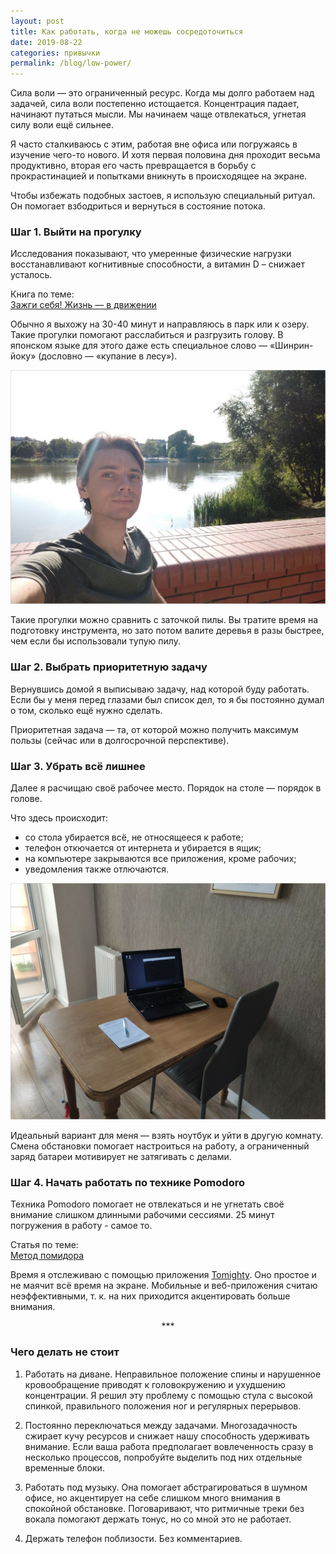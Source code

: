 ```yaml
---
layout: post
title: Как работать, когда не можешь сосредоточиться
date: 2019-08-22
categories: привычки
permalink: /blog/low-power/
---
```


Сила воли — это ограниченный ресурс. Когда мы долго работаем над задачей, сила воли постепенно истощается. Концентрация падает, начинают путаться мысли. Мы начинаем чаще отвлекаться, угнетая силу воли ещё сильнее. 

Я часто сталкиваюсь с этим, работая вне офиса или погружаясь в изучение чего-то нового. И хотя первая половина дня проходит весьма продуктивно, вторая его часть превращается в борьбу с прокрастинацией и попытками вникнуть в происходящее на экране.

Чтобы избежать подобных застоев, я использую специальный ритуал. Он помогает взбодриться и вернуться в состояние потока.

### Шаг 1. Выйти на прогулку

Исследования показывают, что умеренные физические нагрузки восстанавливают когнитивные способности, а витамин D – снижает усталось.

<div class="note">
Книга по теме:<br><a href="https://www.mann-ivanov-ferber.ru/books/zazhgi_sebya!/" target="_blank">Зажги себя! Жизнь — в&nbsp;движении</a>
</div>

Обычно я выхожу на 30-40 минут и направляюсь в парк или к озеру. Такие прогулки помогают расслабиться и разгрузить голову. В японском языке для этого даже есть специальное слово — «Шинрин-йоку» (дословно — «купание в лесу»). 

<img src="/images/posts/low-power-1.jpg">

Такие прогулки можно сравнить с заточкой пилы. Вы тратите время на подготовку инструмента, но зато потом валите деревья в разы быстрее, чем если бы использовали тупую пилу.


### Шаг 2. Выбрать приоритетную задачу

Вернувшись домой я выписываю задачу, над которой буду работать. Если бы у меня перед глазами был список дел, то я бы постоянно думал о том, сколько ещё нужно сделать. 

Приоритетная задача — та, от которой можно получить максимум пользы (сейчас или в&nbsp;долгосрочной перспективе). 

### Шаг 3. Убрать всё лишнее

Далее я расчищаю своё рабочее место. Порядок на столе — порядок в голове. 

Что здесь происходит:
* со стола убирается всё, не относящееся к работе;
* телефон откючается от интернета и убирается в ящик;
* на компьютере закрываются все приложения, кроме рабочих;
* уведомления также отлючаются.

<img src="/images/posts/low-power-2.jpg">

Идеальный вариант для меня — взять ноутбук и уйти в другую комнату. Смена обстановки помогает настроиться на работу, а ограниченный заряд батареи мотивирует не затягивать с делами. 


### Шаг 4. Начать работать по технике Pomodoro

Техника Pomodoro помогает не отвлекаться и не угнетать своё внимание слишком длинными рабочими сессиями. 25 минут погружения в работу - самое то. 

<div class="note">
Статья по теме:<br><a href="https://ru.wikipedia.org/wiki/Метод_помидора" target="_blank">Метод помидора</a>
</div>

Время я отслеживаю с помощью приложения <a href="http://www.tomighty.org/">Tomighty</a>. Оно простое и не маячит всё время на экране. Мобильные и веб-приложения считаю неэффективными, т. к. на них приходится акцентировать больше внимания. 

<p align="center">***</p>

### Чего делать не стоит

1. Работать на диване. Неправильное положение спины и нарушенное кровообращение приводят к головокружению и ухудшению концентрации. Я решил эту проблему с помощью стула с высокой спинкой, правильного положения ног и регулярных перерывов.

2. Постоянно переключаться между задачами. Многозадачность сжирает кучу ресурсов и снижает нашу способность удерживать внимание. Если ваша работа предполагает вовлеченность сразу в несколько процессов, попробуйте выделить под них отдельные временные блоки.

3. Работать под музыку. Она помогает абстрагироваться в шумном офисе, но акцентирует на себе слишком много внимания в спокойной обстановке. Поговаривают, что ритмичные треки без вокала помогают держать тонус, но со мной это не работает.

4. Держать телефон поблизости. Без комментариев.
